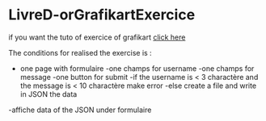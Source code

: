 ﻿# LivreD-orGrafikartExercice
 
 if you want the tuto of exercice of grafikart [click here](https://www.youtube.com/watch?v=aXt6zrAj3lk&list=PLjwdMgw5TTLVDv-ceONHM_C19dPW1MAMD&index=27) 
 
 The conditions for realised the exercise is :
 
 - one page with formulaire
  -one champs for username
  -one champs for message
  -one button for submit
  -if the username is < 3 charactère and the message is < 10 charactère make error
  -else create a file and write in JSON the data
 
-affiche data of the JSON under formulaire
